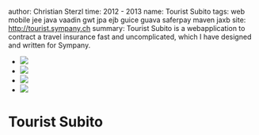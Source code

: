 author: Christian Sterzl
time: 2012 - 2013
name: Tourist Subito
tags: web mobile jee java vaadin gwt jpa ejb guice guava saferpay maven jaxb
site: http://tourist.sympany.ch
summary: Tourist Subito is a webapplication to contract a travel insurance fast and uncomplicated, which I have designed and written for Sympany.

<div class="flexslider">
  <ul class="slides">
    <li>
      <img src="slide1.jpg" />
    </li>
    <li>
      <img src="slide2.jpg" />
    </li>
    <li>
      <img src="slide3.jpg" />
    </li>
    <li>
      <img src="slide4.jpg" />
    </li>
  </ul>
</div>
<script type="text/javascript">
$('.flexslider').flexslider({
  animation: "slide"
});
</script>

# Tourist Subito


